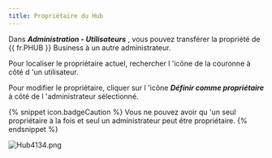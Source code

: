 ```yaml
---
title: Propriétaire du Hub
---
```

Dans ***Administration - Utilisateurs*** , vous pouvez transférer la propriété de {{ fr.PHUB }} Business à un autre administrateur.  

Pour localiser le propriétaire actuel, rechercher l 'icône de la couronne à côté d 'un utilisateur.  

Pour modifier le propriétaire, cliquer sur l 'icône ***Définir comme propriétaire*** à côté de l 'administrateur sélectionné.  

{% snippet icon.badgeCaution %} 
Vous ne pouvez avoir qu 'un seul propriétaire à la fois et seul un administrateur peut être propriétaire. 
{% endsnippet %}
 
![Hub4134.png](/img/fr/hub/Hub4134.png) 

